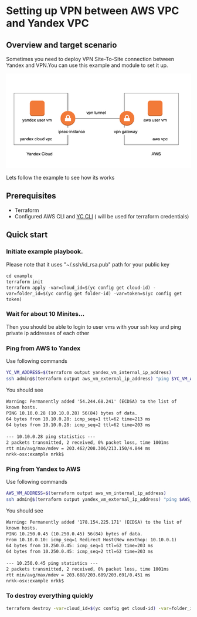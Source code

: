 # Setting up VPN between AWS VPC  and Yandex VPC

## Overview and target scenario 
Sometimes you need to deploy VPN Site-To-Site connection between Yandex and VPN.You can use this example and module to set  it up.


![Replication Diagram](Diagram.png "Replication Diagram")


Lets follow the example to see how its works

## Prerequisites

- Terraform 
- Configured AWS CLI and [YC CLI](https://cloud.yandex.com/docs/cli/quickstart)  ( will be used for terraform credentials)



## Quick start




### Initiate example playbook.  

Please note that it uses "~/.ssh/id_rsa.pub" path for your public key

```
cd example
terraform init
terraform apply -var=cloud_id=$(yc config get cloud-id) -var=folder_id=$(yc config get folder-id) -var=token=$(yc config get token) 
```

### Wait for about 10 Minites...

Then you should be able to login to user vms with your ssh key  and ping private ip addresses of each other


### Ping from AWS to Yandex

Use following commands 

```bash
YC_VM_ADDRESS=$(terraform output yandex_vm_internal_ip_address)
ssh admin@$(terraform output aws_vm_external_ip_address) "ping $YC_VM_ADDRESS -c 2"
```
You should see
```
Warning: Permanently added '54.244.68.241' (ECDSA) to the list of known hosts.
PING 10.10.0.28 (10.10.0.28) 56(84) bytes of data.
64 bytes from 10.10.0.28: icmp_seq=1 ttl=62 time=213 ms
64 bytes from 10.10.0.28: icmp_seq=2 ttl=62 time=203 ms

--- 10.10.0.28 ping statistics ---
2 packets transmitted, 2 received, 0% packet loss, time 1001ms
rtt min/avg/max/mdev = 203.462/208.306/213.150/4.844 ms
nrkk-osx:example nrkk$ 
```

### Ping from Yandex to AWS

Use following commands 

```bash
AWS_VM_ADDRESS=$(terraform output aws_vm_internal_ip_address)
ssh admin@$(terraform output yandex_vm_external_ip_address) "ping $AWS_VM_ADDRESS -c 2"
```
You should see
```
Warning: Permanently added '178.154.225.171' (ECDSA) to the list of known hosts.
PING 10.250.0.45 (10.250.0.45) 56(84) bytes of data.
From 10.10.0.10: icmp_seq=1 Redirect Host(New nexthop: 10.10.0.1)
64 bytes from 10.250.0.45: icmp_seq=1 ttl=62 time=203 ms
64 bytes from 10.250.0.45: icmp_seq=2 ttl=62 time=203 ms

--- 10.250.0.45 ping statistics ---
2 packets transmitted, 2 received, 0% packet loss, time 1001ms
rtt min/avg/max/mdev = 203.688/203.689/203.691/0.451 ms
nrkk-osx:example nrkk$ 
```

### To destroy everything quickly


```bash
terraform destroy -var=cloud_id=$(yc config get cloud-id) -var=folder_id=$(yc config get folder-id) -var=token=$(yc config get token) 
```